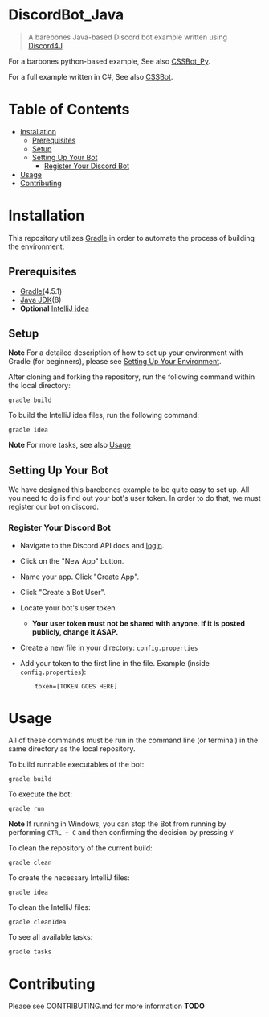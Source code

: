 # DiscordBot_Java

> A barebones Java-based Discord bot example written using [Discord4J](https://github.com/Discord4J/Discord4J).

For a barbones python-based example, See also [CSSBot_Py](https://github.com/UWB-ACM/CSSBot_Py).

For a full example written in C#, See also [CSSBot](https://github.com/Chris-Johnston/CSSBot).

# Table of Contents

-   [Installation](#installation)
    -   [Prerequisites](#prerequisites)
    -   [Setup](#setup)
    -   [Setting Up Your Bot](#setting-up-your-bot)
        -   [Register Your Discord Bot](#register-your-discord-bot)   
-   [Usage](#usage)
-   [Contributing](#contributing)

# Installation

This repository utilizes [Gradle](https://gradle.org/) in order to automate the process of building the environment.

## Prerequisites

-   [Gradle](https://gradle.org/install/)(4.5.1)
-   [Java JDK](http://www.oracle.com/technetwork/java/javase/downloads/jdk8-downloads-2133151.html)(8)
-   **Optional** [IntelliJ idea](https://www.jetbrains.com/idea/)

## Setup

**Note** For a detailed description of how to set up your environment with Gradle (for beginners), please see [Setting Up Your Environment](https://github.com/UWB-ACM/DiscordBot_Java/wiki/Setting-Up-Your-Environment).

After cloning and forking the repository, run the following command within the local directory:

    gradle build

To build the IntelliJ idea files, run the following command:

    gradle idea

**Note** For more tasks, see also [Usage](#usage)

## Setting Up Your Bot

We have designed this barebones example to be quite easy to set up. All you need to do is find out your bot's user token. In order to do that, we must register our bot on discord.

### Register Your Discord Bot

-   Navigate to the Discord API docs and [login](https://discordapp.com/developers/applications/me).
-   Click on the "New App" button.
-   Name your app. Click "Create App".
-   Click "Create a Bot User".
-   Locate your bot's user token.
    -   **Your user token must not be shared with anyone. If it is posted publicly, change it ASAP.**
-   Create a new file in your directory: `config.properties`
-   Add your token to the first line in the file. Example (inside `config.properties`):

            token=[TOKEN GOES HERE]

# Usage

All of these commands must be run in the command line (or terminal) in the same directory as the local repository.

To build runnable executables of the bot:

    gradle build

To execute the bot:

    gradle run

**Note** If running in Windows, you can stop the Bot from running by performing `CTRL + C` and then confirming the decision by pressing `Y`

To clean the repository of the current build:

    gradle clean

To create the necessary IntelliJ files:

    gradle idea

To clean the IntelliJ files:

    gradle cleanIdea

To see all available tasks:

    gradle tasks

# Contributing

Please see CONTRIBUTING.md for more information **TODO**
